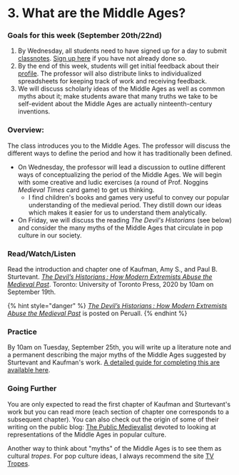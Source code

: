 # 3. What are the Middle Ages?

### Goals for this week (September 20th/22nd)

1. By Wednesday, all students need to have signed up for a day to submit [classnotes](../course-info/syllabus/coursework/reflections/classnotes.md). [Sign up here](https://docs.google.com/spreadsheets/d/1sCloWfNgj3t\_YD8-vx2toFdw4BbTuWXFHJr2mHYP5zc/edit?usp=sharing) if you have not already done so.
2. By the end of this week, students will get initial feedback about their [profile](../course-info/assignments/2.1-profile.md). The professor will also distribute links to individualized spreadsheets for keeping track of work and receiving feedback.&#x20;
3. We will discuss scholarly ideas of the Middle Ages as well as common myths about it; make students aware that many truths we take to be self-evident about the Middle Ages are actually ninteenth-century inventions.&#x20;

### Overview:

The class introduces you to the Middle Ages. The professor will discuss the different ways to define the period and how it has traditionally been defined.&#x20;

* On Wednesday, the professor will lead a discussion to outline different ways of conceptualizing the period of the Middle Ages. We will begin with some creative and ludic exercises (a round of Prof. Noggins _Medieval Times_ card game) to get us thinking.&#x20;
  * I find children's books and games very useful to convey our popular understanding of the medieval period. They distill down our ideas which makes it easier for us to understand them analytically.&#x20;
* On Friday, we will discuss the reading _The Devil's Historians_ (see below) and consider the many myths of the Middle Ages that circulate in pop culture in our society.&#x20;

### Read/Watch/Listen

Read the introduction and chapter one of Kaufman, Amy S., and Paul B. Sturtevant. [_The Devil’s Historians : How Modern Extremists Abuse the Medieval Past_](https://books-scholarsportal-info.proxy.library.carleton.ca/en/read?id=/ebooks/ebooks5/upress5/2020-06-01/1/9781487587871#page=10). Toronto: University of Toronto Press, 2020 by 10am on September 19th.&#x20;

{% hint style="danger" %}
[_The Devil’s Historians : How Modern Extremists Abuse the Medieval Past_](https://app.perusall.com/courses/gaming-the-middle-ages-2023-24/the-devil-s-historians-how-modern-extremists-misuse-the-medieval-past-amy-s-kaufman-and-paul-sturtevant?assignmentId=4ndGh4YsAJFumrftF\&part=1) is posted on Peruall.&#x20;
{% endhint %}

### Practice

By 10am on Tuesday, September 25th, you will write up a literature note and a permanent describing the major myths of the Middle Ages suggested by Sturtevant and Kaufman's work. [A detailed guide for completing this are available here](../course-info/assignments/3.1-writing-up-a-permanent-note.md).

### Going Further

You are only expected to read the first chapter of Kaufman and Sturtevant's work but you can read more (each section of chapter one corresponds to a subsequent chapter). You can also check out the origin of some of their writing on the public blog: [The Public Medievalist](https://www.publicmedievalist.com) devoted to looking at representations of the Middle Ages in popular culture.&#x20;

Another way to think about "myths" of the Middle Ages is to see them as cultural _tropes_. For pop culture ideas, I always recommend the site [TV Tropes](https://tvtropes.org/pmwiki/pmwiki.php/Main/TheMiddleAges).&#x20;


